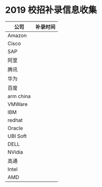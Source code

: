 # 2019 校招补录信息收集

| 公司 | 补录时间 |
|-----|---------|
| Amazon ||
| Cisco ||
| SAP ||
| 阿里 ||
| 腾讯 ||
| 华为 ||
| 百度 ||
| arm china ||
| VMWare ||
| IBM ||
| redhat ||
| Oracle ||
| UBI Soft ||
| DELL ||
| NVidia ||
| 高通 ||
| Intel ||
| AMD ||
